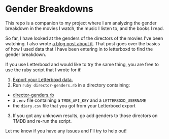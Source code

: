 Gender Breakdowns
===

This repo is a companion to my project where I am analyzing the gender
breakdown in the movies I watch, the music I listen to, and the books I read.

So far, I have looked at the genders of the directors of the movies I've been
watching. I also wrote [a blog post about it](https://jamesbvaughan.com/movie-director-genders). That post goes over the basics of how I used data that I have
been entering in to letterboxd to find the gender breakdown.

If you use Letterboxd and would like to try the same thing,
you are free to use the ruby script that I wrote for it!

1. [Export your Letterboxd data.](https://letterboxd.com/settings/data/)
2. Run `ruby director-genders.rb` in a directory containing:
  - [director-genders.rb](https://github.com/jamesbvaughan/gender-breakdowns/blob/master/director-genders.rb)
  - a `.env` file containing a `TMDB_API_KEY` and a `LETTERBOXD_USERNAME`
  - the `diary.csv` file that you got from your Letterboxd export
3. If you got any unknown results, go add genders to those directors on TMDB
and re-run the script.

Let me know if you have any issues and I'll try to help out!
